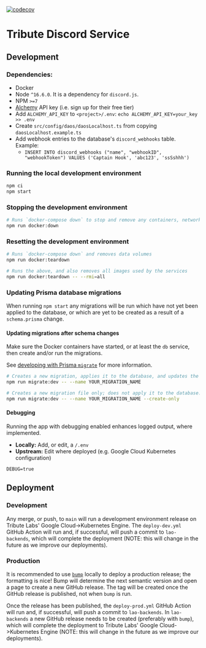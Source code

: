[![codecov](https://codecov.io/gh/openlawteam/tribute-discord-service/branch/main/graph/badge.svg?token=1SM8FCMIQ6)](https://codecov.io/gh/openlawteam/tribute-discord-service)

# Tribute Discord Service

## Development

### Dependencies:

- Docker
- Node `^16.6.0`. It is a dependency for `discord.js`.
- NPM `>=7`
- [Alchemy](https://www.alchemy.com) API key (i.e. sign up for their free tier)
- Add `ALCHEMY_API_KEY` to `<project>/.env`: `echo ALCHEMY_API_KEY=your_key >> .env`
- Create `src/config/daos/daosLocalhost.ts` from copying `daosLocalhost.example.ts`
- Add webhook entries to the database's `discord_webhooks` table. Example:
  - `INSERT INTO discord_webhooks ("name", "webhookID", "webhookToken") VALUES ('Captain Hook', 'abc123', 'ssSshhh')`

### Running the local development environment

```sh
npm ci
npm start
```

### Stopping the development environment

```sh
# Runs `docker-compose down` to stop and remove any containers, networks
npm run docker:down
```

### Resetting the development environment

```sh
# Runs `docker-compose down` and removes data volumes
npm run docker:teardown

# Runs the above, and also removes all images used by the services
npm run docker:teardown -- --rmi=all
```

### Updating Prisma database migrations

When running `npm start` any migrations will be run which have not yet been applied to the database, or which are yet to be created as a result of a `schema.prisma` change.

#### Updating migrations after schema changes

Make sure the Docker containers have started, or at least the `db` service, then create and/or run the migrations.

See [developing with Prisma `migrate`](https://www.prisma.io/docs/guides/database/developing-with-prisma-migrate) for more information.

```sh
# Creates a new migration, applies it to the database, and updates the generated Prisma Client
npm run migrate:dev -- --name YOUR_MIGRATION_NAME

# Creates a new migration file only; does not apply it to the database.
npm run migrate:dev -- --name YOUR_MIGRATION_NAME --create-only
```

#### Debugging

Running the app with debugging enabled enhances logged output, where implemented.

- **Locally:** Add, or edit, a `/.env`
- **Upstream:** Edit where deployed (e.g. Google Cloud Kubernetes configuration)

```
DEBUG=true
```

## Deployment

### Development

Any merge, or push, to `main` will run a development environment release on Tribute Labs' Google Cloud->Kubernetes Engine. The `deploy-dev.yml` GitHub Action will run and, if successful, will push a commit to `lao-backends`, which will complete the deployment (NOTE: this will change in the future as we improve our deployments).

### Production

It is recommended to use [`bump`](https://github.com/mroth/bump) locally to deploy a production release; the formatting is nice! Bump will determine the next semantic version and open a page to create a new GitHub release. The tag will be created once the GitHub release is published, not when `bump` is run.

Once the release has been published, the `deploy-prod.yml` GitHub Action will run and, if successful, will push a commit to `lao-backends`. In `lao-backends` a new GitHub release needs to be created (preferably with `bump`), which will complete the deployment to Tribute Labs' Google Cloud->Kubernetes Engine (NOTE: this will change in the future as we improve our deployments).
